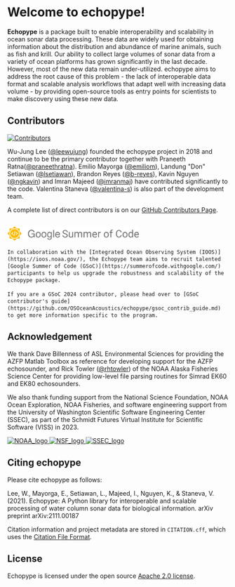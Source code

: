 # Welcome to echopype!

**Echopype** is a package built to enable interoperability and scalability
in ocean sonar data processing.
These data are widely used for obtaining information about the distribution and
abundance of marine animals, such as fish and krill.
Our ability to collect large volumes of sonar data from a variety of
ocean platforms has grown significantly in the last decade.
However, most of the new data remain under-utilized.
echopype aims to address the root cause of this problem - the lack of
interoperable data format and scalable analysis workflows that adapt well
with increasing data volume - by providing open-source tools as entry points for
scientists to make discovery using these new data.

## Contributors

[![Contributors](https://contrib.rocks/image?repo=OSOceanAcoustics/echopype)](https://github.com/OSOceanAcoustics/echopype/graphs/contributors)

Wu-Jung Lee ([@leewujung](https://github.com/leewujung))
founded the echopype project in 2018 and continue to be the primary contributor
together with Praneeth Ratna([@praneethratna](https://github.com/praneethratna)).
Emilio Mayorga ([@emiliom](https://github.com/emiliom)),
Landung "Don" Setiawan ([@lsetiawan](https://github.com/lsetiawan)),
Brandon Reyes ([@b-reyes](https://github.com/b-reyes)),
Kavin Nguyen ([@ngkavin](https://github.com/ngkavin))
and Imran Majeed ([@imranmaj](https://github.com/imranmaj))
have contributed significantly to the code.
Valentina Staneva ([@valentina-s](https://github.com/valentina-s)) is also part of the development team.

A complete list of direct contributors is on our [GitHub Contributors Page](https://github.com/OSOceanAcoustics/echopype/graphs/contributors).


## <img src="images/GSoC-logo-horizontal.svg" alt="Google Summer of Code logo" width="300" style="padding-right: 50px; vertical-align: middle">

```{attention}
In collaboration with the [Integrated Ocean Observing System (IOOS)](https://ioos.noaa.gov/), the Echopype team aims to recruit talented [Google Summer of Code (GSoC)](https://summerofcode.withgoogle.com/)
participants to help us upgrade the robustness and scalability of the Echopype package.

If you are a GSoC 2024 contributor, please head over to [GSoC contributor's guide](https://github.com/OSOceanAcoustics/echopype/gsoc_contrib_guide.md) to get more information specific to the program.
```

## Acknowledgement

We thank Dave Billenness of ASL Environmental Sciences for
providing the AZFP Matlab Toolbox as reference for developing
support for the AZFP echosounder,
and Rick Towler ([@rhtowler](https://github.com/rhtowler))
of the NOAA Alaska Fisheries Science Center
for providing low-level file parsing routines for
Simrad EK60 and EK80 echosounders.

We also thank funding support from
the National Science Foundation,
NOAA Ocean Exploration,
NOAA Fisheries,
and software engineering support from
the University of Washington Scientific Software Engineering Center (SSEC),
as part of the Schmidt Futures Virtual Institute for Scientific Software (VISS) in 2023.

<div>
  <a href="https://oceanexplorer.noaa.gov/news/oer-updates/2021/fy21-ffo-schedule.html">
    <img src="https://upload.wikimedia.org/wikipedia/commons/thumb/7/79/NOAA_logo.svg/936px-NOAA_logo.svg.png" alt="NOAA_logo" width="120">
  </a>

  <a href="https://www.nsf.gov/awardsearch/showAward?AWD_ID=1849930&HistoricalAwards=false">
    <img src="https://upload.wikimedia.org/wikipedia/commons/7/7e/NSF_logo.png" alt="NSF_logo" width="120">
  </a>

  <a href="https://escience.washington.edu/software-engineering/ssec/">
    <img src="https://avatars.githubusercontent.com/u/122321194?s=200&v=4" alt="SSEC_logo" width="120">
  </a>
</div>



## Citing echopype

Please cite echopype as follows:

Lee, W., Mayorga, E., Setiawan, L., Majeed, I., Nguyen, K., & Staneva, V. (2021). Echopype: A Python library for interoperable and scalable processing of water column sonar data for biological information. arXiv preprint arXiv:2111.00187

Citation information and project metadata are stored in `CITATION.cff`, which uses the [Citation File Format](https://citation-file-format.github.io/).

## License

Echopype is licensed under the open source
[Apache 2.0 license](https://opensource.org/licenses/Apache-2.0).
